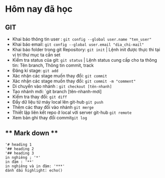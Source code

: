 # **Hôm nay đã học**
## GIT
 - Khai báo thông tin user : `git config --global user.name "ten_user"`
 - Khai báo email: `git config --global user.email "dia_chi-mail"`
 - Khai báo folder trong git Repository: `git init` | Lệnh init được thực thi tại vị trí thư mục ta cần set
 - Kiểm tra status của git: `git status` | Lệnh status cung  cấp cho ta thông tin: Tên branch, Thông tin commit, track
 - Đăng kí stage: `git add` 
 - Xác nhận các stage muốn thay đổi: `git commit`
 - Xác nhận các stage muốn thay đổi: `git commit -m "comment"`
 - Di chuyển vào nhánh : `git checkout [tên-nhanh]`
 - Tạo nhánh mới: `git branch [tên-nhanh-mơi]
 - Kiểm tra thay đổi: `git diff`
 - Đẩy dữ liệu từ máy local lên git-hub `git push`
 - Thêm các thay đổi vào nhánh `git merge`
 - Thiết lặp liên kết repo ở local với server git-hub `git remote`
 - Xem bản ghi thay đổi commit`git log`

 ## ** Mark down **
    '# heading 1
    '## heading 2
    '## heading 3
    in nghiêng ; '*'
    in đậm : '**'
    in nghiêng và in đậm: '***'
    dánh dấu highlight: echo()



